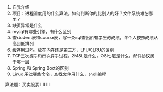 1. 自我介绍
2. 项目：进程调度用的什么算法，如何判断你的比别人的好？文件系统难在哪里？
3. 缺页异常是什么
4. mysql有哪些引擎，有什么区别
5. 查student表和course表，写一条sql查出所有学生的成绩，每个人按照成绩从高到低排列
6. 缓存用过吗，放在内存还是第三方，LFU和LRU的区别
7. TCP三次握手和四次挥手过程，2MSL是什么，OSI七层是什么，邮件协议属于哪一层
8. Spring 和 Spring Boot的区别
9. Linux 用过哪些命令，查找文件用什么，shell编程

算法题：买卖股票 I II  III 

